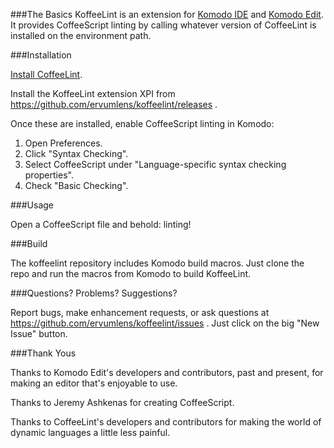 
###The Basics
KoffeeLint is an extension for [Komodo IDE](http://komodoide.com/) and [Komodo Edit](http://komodoide.com/komodo-edit/).
It provides CoffeeScript linting by calling whatever version of CoffeeLint is installed on the environment path.

###Installation

[Install CoffeeLint](http://www.coffeelint.org/#install).

Install the KoffeeLint extension XPI from https://github.com/ervumlens/koffeelint/releases .

Once these are installed, enable CoffeeScript linting in Komodo:

1. Open Preferences.
2. Click "Syntax Checking".
3. Select CoffeeScript under "Language-specific syntax checking properties".
4. Check "Basic Checking".

###Usage

Open a CoffeeScript file and behold: linting!

###Build

The koffeelint repository includes Komodo build macros. Just clone the repo and run the macros from Komodo to build KoffeeLint.

###Questions? Problems? Suggestions?

Report bugs, make enhancement requests, or ask questions at https://github.com/ervumlens/koffeelint/issues . Just click on the big "New Issue" button.

###Thank Yous

Thanks to Komodo Edit's developers and contributors, past and present, for making an editor that's enjoyable to use.

Thanks to Jeremy Ashkenas for creating CoffeeScript.

Thanks to CoffeeLint's developers and contributors for making the world of dynamic languages a little less painful.
